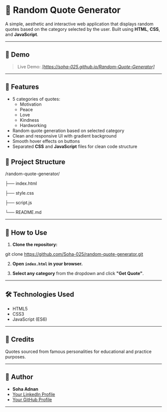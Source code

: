 
# 📜 Random Quote Generator

A simple, aesthetic and interactive web application that displays random quotes based on the category selected by the user. Built using **HTML**, **CSS**, and **JavaScript**.

---

## 📸 Demo

> Live Demo: *[https://soha-025.github.io/Random-Quote-Generator]*

---

## 📌 Features

- 5 categories of quotes:
  - Motivation
  - Peace
  - Love
  - Kindness
  - Hardworking
- Random quote generation based on selected category
- Clean and responsive UI with gradient background
- Smooth hover effects on buttons
- Separated **CSS** and **JavaScript** files for clean code structure

## 📂 Project Structure

/random-quote-generator/

├── index.html

├── style.css

├── script.js

└── README.md

---

## 🚀 How to Use

1. **Clone the repository:**

git clone https://github.com/Soha-025/random-quote-generator.git

2. **Open `index.html` in your browser.**

3. **Select any category** from the dropdown and click **"Get Quote"**.

---

## 🛠️ Technologies Used

- HTML5  
- CSS3  
- JavaScript (ES6)  

---

## 🎨 Credits

Quotes sourced from famous personalities for educational and practice purposes.

---

## 📌 Author

- **Soha Adnan**  
- [Your LinkedIn Profile](www.linkedin.com/in/soha-adnan)  
- [Your GitHub Profile](https://github.com/Soha-025-36b117349)

---
